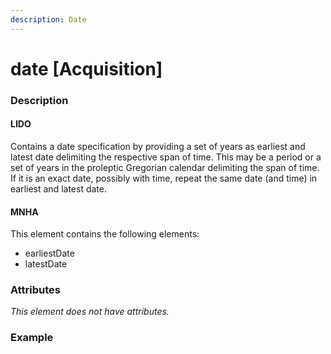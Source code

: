 ```yaml
---
description: Date
---
```


# date \[Acquisition\]

### Description

#### LIDO

Contains a date specification by providing a set of years as earliest and latest date delimiting the respective span of time. This may be a period or a set of years in the proleptic Gregorian calendar delimiting the span of time. If it is an exact date, possibly with time, repeat the same date \(and time\) in earliest and latest date.

#### MNHA

This element contains the following elements:

* earliestDate
* latestDate

### Attributes

_This element does not have attributes._

### Example

